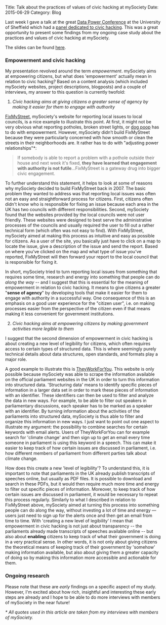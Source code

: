 Title: Talk about the practices of values of civic hacking at mySociety
Date: 2015-06-29
Category: Blog

Last week I gave a talk at the great [Data Power Conference](http://web.archive.org/web/20151216174345/http://www.sheffield.ac.uk/socstudies/datapower/programme) at the University of Sheffield which had a [panel dedicated to civic hacking](http://web.archive.org/web/20160822003422/http://www.sheffield.ac.uk/socstudies/datapower/panel-9). This was a great opportunity to present some findings from my ongoing case study about the practices and values of civic hacking at mySociety.

The slides can be found [here](http://web.archive.org/web/20160909113343/http://www.slideshare.net/sbaack/data-power-and-civic-hacking-at-mysociety).

### Empowerment and civic hacking

My presentation revolved around the term *empowerment*. mySociety aims at empowering citizens, but what does 'empowerment' actually mean in relation to civic hacking? Based on a content analysis (which included mySociety websites, project descriptions, blogposts) and a couple of interviews, my answer to this question is currently twofold:

1. *Civic hacking aims at giving citizens a greater sense of agency by making it easier for them to engage with authority*

[FixMyStreet](http://web.archive.org/web/20150627191717/https://www.fixmystreet.com/), mySociety's website for reporting local issues to local councils, is a nice example to illustrate this point. At first, it might not be very obvious what reporting potholes, broken street lights, or [dog poop](http://web.archive.org/web/20150719185248/https://www.mysociety.org/2015/04/24/new-poster-to-help-with-dog-fouling-in-your-area/) has to do with empowerment. However, mySociety didn’t build FixMyStreet because they were particularly concerned with how smooth or clean the streets in their neighborhoods are. It rather has to do with "adjusting power relationships"*:

> If somebody is able to report a problem with a pothole outside their house and next week it's fixed, **they have learned that engagement with authority is not futile**...FixMyStreet is a gateway drug into bigger civic engagement.

To further understand this statement, it helps to look at some of reasons why mySociety decided to build FixMyStreet back in 2007. The basic problem they wanted to address was that reporting local issues was often not an easy and straightforward process for citizens. First, citizens often didn't know who is responsible for fixing an issue because each area in the UK has two councils with different responsibilities. Second, mySociety found that the websites provided by the local councils were not user friendly. These websites were designed to best serve the administrative processes of the councils and usually required the user to fill out a rather technical form (which often was not easy to find). With FixMyStreet, mySociety aimed at making this process as intuitive and easy as possible for citizens. As a user of the site, you basically just have to click on a map to locate the issue, give a description of the issue and send the report. Based on where you’ve clicked on the map and what type of issue you’ve reported, FixMyStreet will then forward your report to the local council that is responsible for fixing it.

In short, mySociety tried to turn reporting local issues from something that requires some time, research and energy into something that people can do *along the way* -- and I suggest that this is essential for the meaning of empowerment in relation to civic hacking. It means to give citizens a greater "**sense of agency**" by developing tools that make it easier for them to engage with authority in a successful way. One consequence of this is an emphasis on a good user experience for the "citizen user", i.e. on making processes easier from the perspective of the citizen even if that means making it less convenient for government institutions.

2. *Civic hacking aims at empowering citizens by making government activities more legible to them*

I suggest that the second dimension of empowerment in civic hacking is about creating a new level of legibility for citizens, which often requires access to certain types of structured data. This is where seemingly purely technical details about data structures, open standards, and formats play a major role.

A good example to illustrate this is [TheyWorkForYou](http://web.archive.org/web/20150630143439/http://www.theyworkforyou.com/). This website is only possible because mySociety was able to scrape the information available on the official parliament websites in the UK in order to turn this information into structured data. 'Structuring data' means to identify specific pieces of information in a larger data set in order to mark these pieces of information with an identifier. These identifiers can then be used to filter and analyze the data in new ways. For example, to be able to filter out speakers in parliamentary discussions, each speaker has to be marked as a speaker with an identifier. By turning information about the activities of the parliaments into structured data, mySociety is thus able to filter and organize this information in new ways. I just want to point out one aspect to illustrate my argument: the possibility to combine searches for certain keywords with email alerts. Users of TheyWorkForYou can for example search for 'climate change' and then sign up to get an email every time someone in parliament is using this keyword in a speech. This can make it easier to keep track of how certain issues are discussed in parliament, i.e. how different members of parliament from different parties talk about climate change.

How does this create a new 'level of legibility'? To understand this, it is important to note that parliaments in the UK already publish transcripts of speeches online, but usually as PDF files. It is possible to download and search in these PDFs, but it would then require much more time and energy to filter out specific pieces of information. Moreover, to keep track of how certain issues are discussed in parliament, it would be necessary to repeat this process regularly. Similarly to what I described in relation to FixMyStreet above, mySociety aimed at turning this process into something people can do along the way, without investing a lot of time and energy — users just need to sign up for the alerts once and then get an email from time to time. With 'creating a new level of legibility' I mean that empowerment in civic hacking is not just about transparency -- the parliaments already made transcripts of speeches available online -- but also about **enabling** citizens to keep track of what their government is doing in a very practical sense. In other words, it is not only about giving citizens the theoretical means of keeping track of their government by 'somehow' making information available, but also about giving them a greater capacity of doing so by making this information more accessible and actionable for them.

### Ongoing research

Please note that these are *early* findings on a specific aspect of my study. However, I'm excited about how rich, insightful and interesting these early steps are already and I hope to be able to do more interviews with members of mySociety in the near future!

_​* All quotes used in this article are taken from my interviews with members of mySociety._